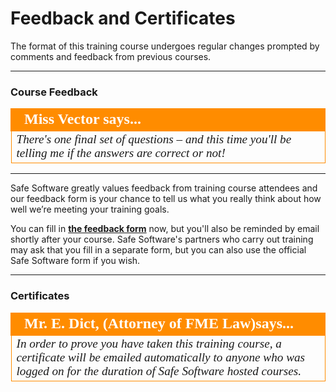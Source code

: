# Feedback and Certificates #

The format of this training course undergoes regular changes prompted by comments and feedback from previous courses.

---

### Course Feedback ###

<!--Person X Says Section-->

<table style="border-spacing: 0px">
<tr>
<td style="vertical-align:middle;background-color:darkorange;border: 2px solid darkorange">
<i class="fa fa-quote-left fa-lg fa-pull-left fa-fw" style="color:white;padding-right: 12px;vertical-align:text-top"></i>
<span style="color:white;font-size:x-large;font-weight: bold;font-family:serif">Miss Vector says...</span>
</td>
</tr>

<tr>
<td style="border: 1px solid darkorange">
<span style="font-family:serif; font-style:italic; font-size:larger">
There's one final set of questions – and this time you'll be telling me if the answers are correct or not!
</span>
</td>
</tr>
</table>

---

Safe Software greatly values feedback from training course attendees and our feedback form is your chance to tell us what you really think about how well we’re meeting your training goals.

You can fill in **[the feedback form](https://www.surveymonkey.com/r/fmedesktop "FME Server Training Feedback Form")** now, but you'll also be reminded by email shortly after your course. Safe Software's partners who carry out training may ask that you fill in a separate form, but you can also use the official Safe Software form if you wish.

---

### Certificates ###

<!--Person X Says Section-->

<table style="border-spacing: 0px">
<tr>
<td style="vertical-align:middle;background-color:darkorange;border: 2px solid darkorange">
<i class="fa fa-quote-left fa-lg fa-pull-left fa-fw" style="color:white;padding-right: 12px;vertical-align:text-top"></i>
<span style="color:white;font-size:x-large;font-weight: bold;font-family:serif">Mr. E. Dict, (Attorney of FME Law)says...</span>
</td>
</tr>

<tr>
<td style="border: 1px solid darkorange">
<span style="font-family:serif; font-style:italic; font-size:larger">
In order to prove you have taken this training course, a certificate will be emailed automatically to anyone who was logged on for the duration of Safe Software hosted courses.
</span>
</td>
</tr>
</table>
